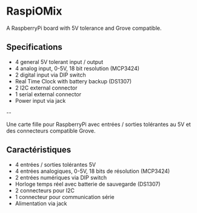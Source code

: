 RaspiOMix
=========

A RaspberryPi board with 5V tolerance and Grove compatible.

Specifications
--------------

- 4 general 5V tolerant input / output
- 4 analog input, 0-5V, 18 bit resolution (MCP3424)
- 2 digital input via DIP switch
- Real Time Clock with battery backup (DS1307)
- 2 I2C external connector
- 1 serial external connector
- Power input via jack

--

Une carte fille pour RaspberryPi avec entrées / sorties tolérantes au 5V et des connecteurs compatible Grove.

Caractéristiques
----------------

- 4 entrées / sorties tolérantes 5V
- 4 entrées analogiques, 0-5V, 18 bits de résolution (MCP3424)
- 2 entrées numériques via DIP switch
- Horloge temps réel avec batterie de sauvegarde (DS1307)
- 2 connecteurs pour I2C
- 1 connecteur pour communication série
- Alimentation via jack
